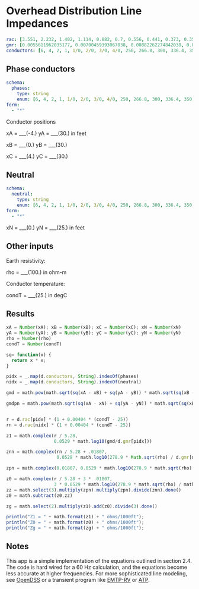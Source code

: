 # Overhead Distribution Line Impedances

```yaml name=d
rac: [3.551, 2.232, 1.402, 1.114, 0.882, 0.7, 0.556, 0.441, 0.373, 0.35, 0.311, 0.278, 0.267, 0.235, 0.208, 0.197, 0.188, 0.169, 0.135, 0.133, 0.127, 0.12, 0.109, 0.106, 0.101, 0.0963]
gmr: [0.0055611962035177, 0.00700459393067038, 0.00882262274842038, 0.00990159326021141, 0.0111125174323268, 0.0124715326552536, 0.0139967498560307, 0.0157084948536593, 0.0171990576740366, 0.0177754680514267, 0.0197856043349646, 0.0209605660328388, 0.0214852445181602, 0.0227611387971986, 0.0243123406199979, 0.0249209197027924, 0.0255447325512619, 0.0270616982108416, 0.0308759703782212, 0.0311314761296609, 0.0319107497292355, 0.0327095298674806, 0.0343675751093677, 0.0349387277474913, 0.0361096666226405, 0.0367097709735484]
conductors: [6, 4, 2, 1, 1/0, 2/0, 3/0, 4/0, 250, 266.8, 300, 336.4, 350, 397.5, 450, 477, 500, 556.5, 700, 715.5, 750, 795, 874.5, 900, 954, 1000]
```

## Phase conductors

```yaml jquery=jsonForm
schema: 
  phases: 
    type: string
    enum: [6, 4, 2, 1, 1/0, 2/0, 3/0, 4/0, 250, 266.8, 300, 336.4, 350, 397.5, 450, 477, 500, 556.5, 700, 715.5, 750, 795, 874.5, 900, 954, 1000]
form: 
  - "*"
```

Conductor positions

xA = ___(-4.)
yA = ___(30.)  in feet

xB = ___(0.)
yB = ___(30.)

xC = ___(4.)
yC = ___(30.)

## Neutral

```yaml jquery=jsonForm
schema: 
  neutral: 
    type: string
    enum: [6, 4, 2, 1, 1/0, 2/0, 3/0, 4/0, 250, 266.8, 300, 336.4, 350, 397.5, 450, 477, 500, 556.5, 700, 715.5, 750, 795, 874.5, 900, 954, 1000]
form: 
  - "*"
```

xN = ___(0.)
yN = ___(25.)  in feet

## Other inputs

Earth resistivity:

rho = ___(100.) in ohm-m

Conductor temperature:

condT = ___(25.) in degC


## Results

```js
xA = Number(xA); xB = Number(xB); xC = Number(xC); xN = Number(xN)
yA = Number(yA); yB = Number(yB); yC = Number(yC); yN = Number(yN)
rho = Number(rho)
condT = Number(condT)

sq= function(x) {
  return x * x;
}

pidx = _.map(d.conductors, String).indexOf(phases)
nidx = _.map(d.conductors, String).indexOf(neutral)

gmd = math.pow(math.sqrt(sq(xA - xB) + sq(yA - yB)) * math.sqrt(sq(xB - xC) + sq(yB - yC)) * math.sqrt(sq(xC - xA) + sq(yC - yA)), 0.33333333)

gmdpn = math.pow(math.sqrt(sq(xA - xN) + sq(yA - yN)) * math.sqrt(sq(xB - xN) + sq(yB - yN)) * math.sqrt(sq(xC - xN) + sq(yC - yN)), 0.33333333)


r = d.rac[pidx] * (1 + 0.00404 * (condT - 25))
rn = d.rac[nidx] * (1 + 0.00404 * (condT - 25))

z1 = math.complex(r / 5.28,
                  0.0529 * math.log10(gmd/d.gmr[pidx]))

znn = math.complex(rn / 5.28 + .01807,
                   0.0529 * math.log10(278.9 * Math.sqrt(rho) / d.gmr[nidx]))

zpn = math.complex(0.01807, 0.0529 * math.log10(278.9 * math.sqrt(rho) / gmdpn))

z0 = math.complex(r / 5.28 + 3 * .01807, 
                  3 * 0.0529 * math.log10(278.9 * math.sqrt(rho) / math.pow(d.gmr[pidx] * gmd * gmd, 1./3)))
zz = math.select(3).multiply(zpn).multiply(zpn).divide(znn).done()
z0 = math.subtract(z0,zz)

zg = math.select(2).multiply(z1).add(z0).divide(3).done()

println("Z1 = " + math.format(z1) + " ohms/1000ft");
println("Z0 = " + math.format(z0) + " ohms/1000ft");
println("Zg = " + math.format(zg) + " ohms/1000ft");


```


## Notes

This app is a simple implementation of the equations outlined in
section 2.4. The code is hard wired for a 60 Hz calculation, and the
equations become less accurate at higher frequencies. For more
sophisticated line modeling, see
[OpenDSS](http://www.smartgrid.epri.com/SimulationTool.aspx) or a
transient program like [EMTP-RV](http://emtp.com) or
[ATP](http://emtp.org).

